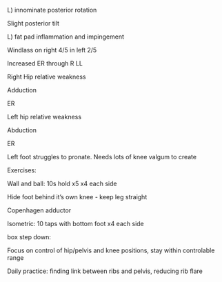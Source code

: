 L) innominate posterior rotation

Slight posterior tilt

L) fat pad inflammation and impingement

Windlass on right 4/5 in left 2/5

Increased ER through R LL

  

Right Hip relative weakness

Adduction

ER

  

Left hip relative weakness

Abduction

ER

  

Left foot struggles to pronate. Needs lots of knee valgum to create  

  

Exercises:

Wall and ball: 10s hold x5 x4 each side

Hide foot behind it’s own knee - keep leg straight

  

Copenhagen adductor

Isometric: 10 taps with bottom foot x4 each side

  

box step down:

Focus on control of hip/pelvis and knee positions, stay within controlable range

  

Daily practice: finding link between ribs and pelvis, reducing rib flare



<!--stackedit_data:
eyJoaXN0b3J5IjpbLTEzNTIyODg2MTNdfQ==
-->
